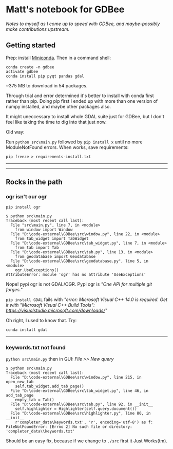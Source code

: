 # Matt's notebook for GDBee

_Notes to myself as I come up to speed with GDBee, and maybe-possibly make contributions upstream._

## Getting started

Prep: install [Miniconda][1]. Then in a command shell:

    conda create -n gdbee
    activate gdbee
    conda install pip pyqt pandas gdal


~375 MB to download in 54 packages.

Through trial and error determined it's better to install with conda first rather than pip. Doing pip first I ended up with more than one version of numpy installed, and maybe other packages also.

It might uneccessary to install whole GDAL suite just for GDBee, but I don't feel like taking the time to dig into that just now.


Old way:

Run `python src\main.py` followed by `pip install x` until no more ModuleNotFound errors. When works, save requirements:

    pip freeze > requirements-install.txt

----
----

## Rocks in the path
### ogr isn't our ogr

    pip install ogr

    $ python src\main.py
    Traceback (most recent call last):
      File "src\main.py", line 7, in <module>
        from window import Window
      File "D:\code-external\GDBee\src\window.py", line 22, in <module>
        from tab_widget import TabWidget
      File "D:\code-external\GDBee\src\tab_widget.py", line 7, in <module>
        from tab import Tab
      File "D:\code-external\GDBee\src\tab.py", line 13, in <module>
        from geodatabase import Geodatabase
      File "D:\code-external\GDBee\src\geodatabase.py", line 5, in <module>
        ogr.UseExceptions()
    AttributeError: module 'ogr' has no attribute 'UseExceptions'


Nope! pypi ogr is not GDAL/OGR. Pypi ogr is _"One API for multiple git forges."_


`pip install GDAL` fails with _"error: Microsoft Visual C++ 14.0 is required. Get it with "Microsoft Visual C++ Build Tools": https://visualstudio.microsoft.com/downloads/"_

Oh right, I used to know that. Try:

    conda install gdal
    

----

### keywords.txt not found

`python src\main.py` then in GUI: _File >> New query_

```
$ python src\main.py
Traceback (most recent call last):
  File "D:\code-external\GDBee\src\window.py", line 215, in open_new_tab
    self.tab_widget.add_tab_page()
  File "D:\code-external\GDBee\src\tab_widget.py", line 46, in add_tab_page
    empty_tab = Tab()
  File "D:\code-external\GDBee\src\tab.py", line 92, in __init__
    self.highlighter = Highlighter(self.query.document())
  File "D:\code-external\GDBee\src\highlighter.py", line 80, in __init__
    r'completer_data\keywords.txt', 'r', encoding='utf-8') as f:
FileNotFoundError: [Errno 2] No such file or directory: 'completer_data\\keywords.txt'
```

Should be an easy fix, because if we change to `./src` first it Just Works(tm).


  [1]: https://conda.io/en/latest/miniconda.html
